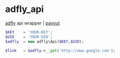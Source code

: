 # adfly_api
[adfly](http://adf.ly/?id=6900742) api wrapper | [payout](https://adf.ly/rates)

```php
$KEY    = 'YOUR-KEY';
$UID    = 'YOUR-UID';
$adfly  = new adfly\Api($KEY,$UID);

$link   = $adfly->__get('http://www.google.com');
```
